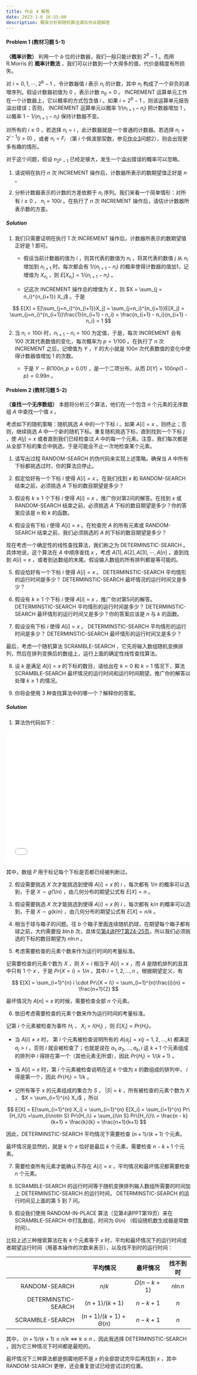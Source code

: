 ```yaml
---
title: 作业 4 解答
date: 2023-1-6 16:55:00
description: 概率分析和随机算法课后作业题解答
---
```


#### Problem 1 (教材习题 5-1)

**（概率计数）** 利用一个 $b$ 位的计数器，我们一般只能计数到 $2^b - 1$ 。而用 R.Morris 的 **概率计数法** ，我们可以计数到一个大得多的值，代价是精度有所损失。

对 $i = 0, 1, \cdots, 2^b - 1$ ，令计数器值 $i$ 表示 $n_i$ 的计数，其中 $n_i$ 构成了一个非负的递增序列。假设计数器初值为 $0$ ，表示计数 $n_0 = 0$ 。 INCREMENT 运算单元工作在一个计数器上，它以概率的方式包含值 $i$ 。如果 $i = 2^b - 1$ ，则该运算单元报告溢出错误；否则， INCREMENT 运算单元以概率 $1 / (n_{i+1} - n_i)$ 把计数器增加 $1$ ，以概率 $1 - 1/(n_{i+1} - n_i)$ 保持计数器不变。

对所有的 $i \ge 0$ ，若选择 $n_i = i$ ，此计数器就是一个普通的计数器。若选择 $n_i = 2^{i - 1} (i > 0)$ ，或者 $n_i = F_i$ （第 $i$ 个佩波那契数，参见[作业3](/solution3/hw3/)问题2），则会出现更多有趣的情形。

对于这个问题，假设 $n_{2^b - 1}$ 已经足够大，发生一个溢出错误的概率可以忽略。

1. 请说明在执行 $n$ 次 INCREMENT 操作后，计数器所表示的数期望值正好是 $n$ 。

2. 分析计数器表示的计数的方差依赖于 $n_i$ 序列。我们来看一个简单情形：对所有 $i \ge 0$ ， $n_i = 100i$ 。在执行了 $n$ 次 INCREMENT 操作后，请估计计数器所表示数的方差。

##### Solution

1. 我们只需要证明在执行 $1$ 次 INCREMENT 操作后，计数器所表示的数期望值正好是 $1$ 即可。

    - 假设当前计数器的值为 $i$ ，则其代表的数值为 $n_i$ ，将其代表的数值 $j$ 从 $n_i$ 增加到 $n_{i+1}$ 时，每次都会有 $1 / (n_{i+1} - n_{i})$ 的概率使得计数器的值加1，记增值为 $X_{n_i}$ ，则 $E[X_{n_i}] = 1 / (n_{i+1} - n_{i})$ 。

    - 记这次 INCREMENT 操作总的增值为 $X$ ，则 $X = \sum_{j = n_i}^{n_{i+1}} X_j$ 。于是

$$
E[X] = E[\sum_{j=n_i}^{n_{i+1}}X_j] = \sum_{j=n_i}^{n_{i+1}}E[X_j] = \sum_{j=n_i}^{n_{i+1}}\frac{1}{n_{i+1} - n_i} = \frac{n_{i+1} - n_i}{n_{i+1} - n_i} = 1
$$

2. 当 $n_i = 100 i$ 时，$n_{i+1} - n_{i} = 100$ 为定值，于是，每次 INCREMENT 会有 100 次其代表数值的变化，每次概率为 $p = 1/100$ 。在执行了 $n$ 次 INCREMENT 之后，记增值为 $Y$ ，$Y$ 的大小就是 $100n$ 次代表数值的变化中使得计数器值增加 1 的次数。

    - 于是 $Y \sim B(100n, p=0.01)$ ，是一个二项分布，从而 $D[Y] = 100np(1-p) = 0.99n$ 。


#### Problem 2 (教材习题 5-2)

**（查找一个无序数组）** 本题将分析三个算法，他们在一个包含 $n$ 个元素的无序数组 $A$ 中查找一个值 $x$ 。

考虑如下的随机策略：随机挑选 $A$ 中的一个下标 $i$ 。如果 $A[i] = x$ ，则终止；否则，继续挑选 $A$ 中一个新的随机下标。重复随机挑选下标，直到找到一个下标 $j$ ，使 $A[j] = x$ 或者直到我们已经检查过 $A$ 中的每一个元素。注意，我们每次都是从全部下标的集合中挑选，于是可能会不止一次地检查某个元素。

1. 请写出过程 RANDOM-SEARCH 的伪代码来实现上述策略。确保当 $A$ 中所有下标都挑选过时，你的算法应停止。

2. 假定恰好有一个下标 $i$ 使得 $A[i] = x$ 。在我们找到 $x$ 和 RANDOM-SEARCH 结束之前，必须挑选 $A$ 下标的数目期望是多少？

3. 假设有 $k \ge 1$ 个下标 $i$ 使得 $A[i] = x$ ，推广你对第2问的解答。在找到 $x$ 或 RANDOM-SEARCH 结束之前，必须挑选 $A$ 下标的数目期望是多少？你的答案应该是 $n$ 和 $k$ 的函数。

4. 假设没有下标 $i$ 使得 $A[i] = x$ 。在检查完 $A$ 的所有元素或 RANDOM-SEARCH 结束之前，我们必须挑选的 $A$ 的下标的数目期望是多少？

现在考虑一个确定性的线性查找算法，我们称之为 DETERMINSTIC-SEARCH 。具体地说，这个算法在 $A$ 中顺序查找 $x$ ，考虑 $A[1], A[2], A[3], \cdots, A[n]$ ，直到找到 $A[i] = x$ ，或者到达数组的末尾。假设输入数组的所有排列都是等可能的。

5. 假设恰好有一个下标 $i$ 使得 $A[i] = x$ 。 DETERMINSTIC-SEARCH 平均情形的运行时间是多少？ DETERMINSTIC-SEARCH 最坏情况的运行时间又是多少？

6. 假设有 $k \ge 1$ 个下标 $i$ 使得 $A[i] = x$ ，推广你对第5问的解答。 DETERMINSTIC-SEARCH 平均情形的运行时间是多少？ DETERMINSTIC-SEARCH 最坏情形的运行时间又是多少？你的答案应该是 $n$ 与 $k$ 的函数。

7. 假设没有下标 $i$ 使得 $A[i] = x$ 。 DETERMINSTIC-SEARCH 平均情形的运行时间是多少？ DETERMINSTIC-SEARCH 最坏情形的运行时间又是多少？

最后，考虑一个随机算法 SCRAMBLE-SEARCH ，它先将输入数组随机变换排列，然后在排列变换后的数组上，运行上面的确定性线性查找算法。

8. 设 $k$ 是满足 $A[i] = x$ 的下标的数目，请给出在 $k = 0$ 和 $k = 1$ 情况下，算法 SCRAMBLE-SEARCH 最坏情况的运行时间和运行时间期望。推广你的解答以处理 $k \ge 1$ 的情况。

9. 你将会使用 3 种查找算法中的哪一个？解释你的答案。

##### Solution

1. 算法伪代码如下：

<iframe src="/pseudocode/lec4/random-search.html" frameborder="no" marginwidth="0" width="100%" height="360px" marginheight="0" scrolling="auto"></iframe>

其中，数组 $P$ 用于标记每个下标是否都已经被判断过。

2. 假设需要挑选 $X$ 次才能挑选到使得 $A[i] = x$ 的 $i$ ，每次都有 $1/n$ 的概率可以选到，于是 $X \sim g(1/n)$ ，由几何分布的期望公式有 $E[X] = n$ 。

3. 假设需要挑选 $X$ 次才能挑选到使得 $A[i] = x$ 的 $i$ ，每次都有 $k/n$ 的概率可以选到，于是 $X \sim g(k/n)$ ，由几何分布的期望公式有 $E[X] = n/k$ 。

4. 相当于球与箱子的问题。往 $b$ 个箱子里面连续随机扔球，在期望每个箱子都有球之前，大约需要投 $b \ln b$ 次，具体见[第4讲PPT第24-25页](/slides/lec04-probabilistic-analysis-and-randomized-algorithms.pdf#page=24)。所以我们必须挑选的下标的数目期望为 $n\ln n$ 。

5. 考虑需要检查的元素个数来作为运行时间的考量标准。

记需要检查的元素个数为 $X$ ，则 $X = i$ 相当于 $A[i] = x$ ，而 $A$ 是随机排列的且其中只有 $1$ 个 $x$ ，于是 $Pr\{X = i\} = 1 / n$ ，其中 $i = 1, 2, ..., n$ 。根据期望定义，有

$$
E[X] = \sum_{i=1}^{n} i \cdot Pr\{X = i\} = \sum_{i=1}^{n}\frac{i}{n} = \frac{n+1}{2}
$$

最坏情况为 $A[n] = x$ 的时候，需要检查全部 $n$ 个元素。

6. 依旧考虑需要检查的元素个数来作为运行时间的考量标准。

记第 $i$ 个元素被检查为事件 $H_i$ ， $X_i = I\{H_i\}$ ，则 $E[X_i] = Pr\{H_i\}$。

- 当 $A[i] \ne x$ 时， 第 $i$ 个元素被检查说明所有的 $A[a_j] = x(j = 1, 2, ..., k)$ 都满足 $a_j > i$ ，否则 $i$ 就会被检查了；也就是说在 $a_1, a_2, ..., a_k, i$ 这 $k + 1$ 个元素组成的排列中 $i$ 得排在第一个（其他元素无所谓），因此 $Pr\{H_i\} = 1 / (k+1)$ 。

- 当 $A[i] = x$ 时，第 $i$ 个元素被检查说明在这 $k$ 个值为 $x$ 的数组成的排列中， $i$ 得是第一个，因此 $Pr\{H_i\} = 1/ k$ 。

- 记所有等于 $x$ 的元素组成的集合为 $S$ ， $|S| = k$ ，所有被检查的元素个数为 $X$ ， $X = \sum_{i=1}^{n} X_i$ ，所以

$$
E[X] = E[\sum_{i=1}^{n} X_i] = \sum_{i=1}^{n} E[X_i] = \sum_{i=1}^{n} Pr\{H_i\}\\
=\sum_{i\notin S} Pr\{H_i\} + \sum_{i\in S} Pr\{H_i\}\\
= \frac{n - k}{k+1} + \frac{k}{k} = \frac{n+1}{k+1}
$$

因此，DETERMINSTIC-SEARCH 平均情况下需要检查 $(n + 1) / (k + 1)$ 个元素。

最坏情况是显然的，就是 $k$ 个 $x$ 恰好是最后 $k$ 个元素，需要检查 $n - k + 1$ 个元素。

7. 需要检查所有元素才能确认不存在 $A[i] = x$ ，平均情况和最坏情况都需要检查 $n$ 个元素。

8. SCRAMBLE-SEARCH 的运行时间等于随机变换排列输入数组所需要的时间加上 DETERMINSTIC-SEARCH 的运行时间， DETERMINSTIC-SEARCH 的运行时间见上面的第 5 到 7 问。

9. 假设我们使用 RANDOM-IN-PLACE 算法（见第4讲PPT第19页）来在 SCRAMBLE-SEARCH 中打乱数组，时间为 $\Theta(n)$ （假设随机数生成器是常数时间）。

比较上述三种搜索算法在有 $k$ 个元素等于 $x$ 时，平均和最坏情况下的运行时间或者期望运行时间（用基本操作的次数来表示），以及找不到时的运行时间：

||平均情况|最坏情况|找不到时|
|-:|:-:|:-:|:-:|
|RANDOM-SEARCH| $n / k$ | $\Omega(n - k + 1)$ | $n\ln n$|
|DETERMINSTIC-SEARCH| $(n + 1) / (k + 1)$ | $n - k + 1$ | $n$ |
|SCRAMBLE-SEARCH|  $(n + 1) / (k + 1) + \Theta(n)$ | $n - k + 1$ | $n$ |

其中， $(n + 1) / (k + 1) \le n / k \Leftrightarrow k \le n$ ，因此我选择 DETERMINSTIC-SEARCH ，因为它三种情况下时间都是最短的。

最坏情况下三种算法都是倒霉地把不是 $x$ 的全部尝试完毕后再找到 $x$ ，其中 RANDOM-SEARCH 更惨，还会重复尝试已经尝试过的位置。
